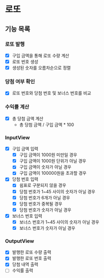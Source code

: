 # 로또

## 기능 목록

### 로또 발행
- [x] 구입 금액을 통해 로또 수량 계산
- [x] 로또 번호 생성
- [x] 생성된 숫자를 오름차순으로 정렬 

### 당첨 여부 확인
- [x] 로또 번호와 당첨 번호 및 보너스 번호를 비교

### 수익률 계산
- [x] 총 당첨 금액 계산
  - 총 당첨 금액 / 구입 금액 * 100

### InputView
- [x] 구입 금액 입력
  - [x] 구입 금액이 1000원 미만일 경우
  - [x] 구입 금액이 1000원 단위가 아닐 경우
  - [x] 구입 금액이 숫자가 아닐 경우
  - [x] 구입 금액이 100000원을 초과할 경우
- [x] 당첨 번호 입력
  - [x] 쉼표로 구분되지 않을 경우
  - [x] 당첨 번호가 1~45 사이의 숫자가 아닐 경우
  - [x] 당첨 번호가 6개가 아닐 경우
  - [x] 당첨 번호가 중복될 경우
  - [x] 당첨 번호가 숫자가 아닐 경우
- [x] 보너스 번호 입력
  - [x] 보너스 번호가 1~45 사이의 숫자가 아닐 경우
  - [x] 보너스 번호가 숫자가 아닐 경우

### OutputView
- [x] 발행한 로또 수량 출력
- [x] 발행한 로또 번호 출력
- [x] 당첨 내역 출력
- [ ] 수익률 출력